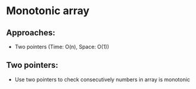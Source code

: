 # Monotonic array

## Approaches:
- Two pointers (Time: O(n), Space: O(1))

## Two pointers:
- Use two pointers to check consecutively numbers in array is monotonic